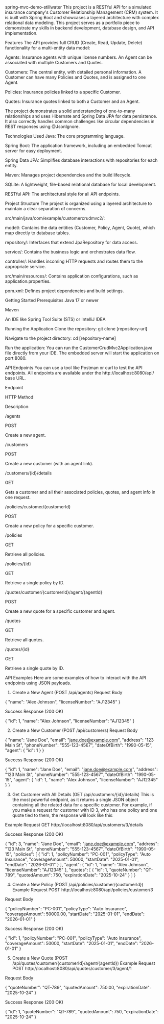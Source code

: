 spring-mvc-demo-stillwater
This project is a RESTful API for a simulated insurance company's Customer Relationship Management (CRM) system. It is built with Spring Boot and showcases a layered architecture with complex relational data modeling. This project serves as a portfolio piece to demonstrate my skills in backend development, database design, and API implementation.

Features
The API provides full CRUD (Create, Read, Update, Delete) functionality for a multi-entity data model:

Agents: Insurance agents with unique license numbers. An Agent can be associated with multiple Customers and Quotes.

Customers: The central entity, with detailed personal information. A Customer can have many Policies and Quotes, and is assigned to one Agent.

Policies: Insurance policies linked to a specific Customer.

Quotes: Insurance quotes linked to both a Customer and an Agent.

The project demonstrates a solid understanding of one-to-many relationships and uses Hibernate and Spring Data JPA for data persistence. It also correctly handles common challenges like circular dependencies in REST responses using @JsonIgnore.

Technologies Used
Java: The core programming language.

Spring Boot: The application framework, including an embedded Tomcat server for easy deployment.

Spring Data JPA: Simplifies database interactions with repositories for each entity.

Maven: Manages project dependencies and the build lifecycle.

SQLite: A lightweight, file-based relational database for local development.

RESTful API: The architectural style for all API endpoints.

Project Structure
The project is organized using a layered architecture to maintain a clear separation of concerns.

src/main/java/com/example/customercrudmvc2/:

model/: Contains the data entities (Customer, Policy, Agent, Quote), which map directly to database tables.

repository/: Interfaces that extend JpaRepository for data access.

service/: Contains the business logic and orchestrates data flow.

controller/: Handles incoming HTTP requests and routes them to the appropriate service.

src/main/resources/: Contains application configurations, such as application.properties.

pom.xml: Defines project dependencies and build settings.

Getting Started
Prerequisites
Java 17 or newer

Maven

An IDE like Spring Tool Suite (STS) or IntelliJ IDEA

Running the Application
Clone the repository: git clone [repository-url]

Navigate to the project directory: cd [repository-name]

Run the application: You can run the CustomerCrudMvc2Application.java file directly from your IDE. The embedded server will start the application on port 8080.

API Endpoints
You can use a tool like Postman or curl to test the API endpoints. All endpoints are available under the http://localhost:8080/api/ base URL.

Endpoint

HTTP Method

Description

/agents

POST

Create a new agent.

/customers

POST

Create a new customer (with an agent link).

/customers/{id}/details

GET

Gets a customer and all their associated policies, quotes, and agent info in one request.

/policies/customer/{customerId}

POST

Create a new policy for a specific customer.

/policies

GET

Retrieve all policies.

/policies/{id}

GET

Retrieve a single policy by ID.

/quotes/customer/{customerId}/agent/{agentId}

POST

Create a new quote for a specific customer and agent.

/quotes

GET

Retrieve all quotes.

/quotes/{id}

GET

Retrieve a single quote by ID.

API Examples
Here are some examples of how to interact with the API endpoints using JSON payloads.

1. Create a New Agent (POST /api/agents)
Request Body

{
  "name": "Alex Johnson",
  "licenseNumber": "AJ12345"
}

Success Response (200 OK)

{
  "id": 1,
  "name": "Alex Johnson",
  "licenseNumber": "AJ12345"
}

2. Create a New Customer (POST /api/customers)
Request Body

{
  "name": "Jane Doe",
  "email": "jane.doe@example.com",
  "address": "123 Main St",
  "phoneNumber": "555-123-4567",
  "dateOfBirth": "1990-05-15",
  "agent": {
    "id": 1
  }
}

Success Response (200 OK)

{
  "id": 1,
  "name": "Jane Doe",
  "email": "jane.doe@example.com",
  "address": "123 Main St",
  "phoneNumber": "555-123-4567",
  "dateOfBirth": "1990-05-15",
  "agent": {
    "id": 1,
    "name": "Alex Johnson",
    "licenseNumber": "AJ12345"
  }
}

3. Get Customer with All Details (GET /api/customers/{id}/details)
This is the most powerful endpoint, as it returns a single JSON object containing all the related data for a specific customer. For example, if you make a request for customer with ID 3, who has one policy and one quote tied to them, the response will look like this:

Example Request
GET http://localhost:8080/api/customers/3/details

Success Response (200 OK)

{
  "id": 3,
  "name": "Jane Doe",
  "email": "jane.doe@example.com",
  "address": "123 Main St",
  "phoneNumber": "555-123-4567",
  "dateOfBirth": "1990-05-15",
  "policies": [
    {
      "id": 1,
      "policyNumber": "PC-001",
      "policyType": "Auto Insurance",
      "coverageAmount": 50000,
      "startDate": "2025-01-01",
      "endDate": "2026-01-01"
    }
  ],
  "agent": {
    "id": 1,
    "name": "Alex Johnson",
    "licenseNumber": "AJ12345"
  },
  "quotes": [
    {
      "id": 1,
      "quoteNumber": "QT-789",
      "quotedAmount": 750,
      "expirationDate": "2025-10-24"
    }
  ]
}

4. Create a New Policy (POST /api/policies/customer/{customerId})
Example Request
POST http://localhost:8080/api/policies/customer/3

Request Body

{
  "policyNumber": "PC-001",
  "policyType": "Auto Insurance",
  "coverageAmount": 50000.00,
  "startDate": "2025-01-01",
  "endDate": "2026-01-01"
}

Success Response (200 OK)

{
  "id": 1,
  "policyNumber": "PC-001",
  "policyType": "Auto Insurance",
  "coverageAmount": 50000,
  "startDate": "2025-01-01",
  "endDate": "2026-01-01"
}

5. Create a New Quote (POST /api/quotes/customer/{customerId}/agent/{agentId})
Example Request
POST http://localhost:8080/api/quotes/customer/3/agent/1

Request Body

{
  "quoteNumber": "QT-789",
  "quotedAmount": 750.00,
  "expirationDate": "2025-10-24"
}

Success Response (200 OK)

{
  "id": 1,
  "quoteNumber": "QT-789",
  "quotedAmount": 750,
  "expirationDate": "2025-10-24"
}
